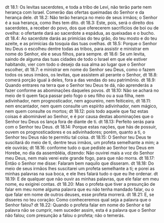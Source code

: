 dt 18.1: Os levitas sacerdotes, e toda a tribo de Levi, não terão parte nem herança com Israel. Comerão das ofertas queimadas do Senhor e da herança dele.
dt 18.2: Não terão herança no meio de seus irmãos; o Senhor é a sua herança, como lhes tem dito.
dt 18.3: Este, pois, será o direito dos sacerdotes, a receber do povo, dos que oferecerem sacrifícios de boi ou de ovelha: o ofertante dará ao sacerdote a espádua, as queixadas e o bucho.
dt 18.4: Ao sacerdote darás as primícias do teu grão, do teu mosto e do teu azeite, e as primícias da tosquia das tuas ovelhas.
dt 18.5: Porque o Senhor teu Deus o escolheu dentre todas as tribos, para assistir e ministrar em nome do Senhor, ele e seus filhos, para sempre.
dt 18.6: Se um levita, saindo de alguma das tuas cidades de todo o Israel em que ele estiver habitando, vier com todo o desejo da sua alma ao lugar que o Senhor escolher,
dt 18.7: e ministrar em nome do Senhor seu Deus, como o fazem todos os seus irmãos, os levitas, que assistem ali perante o Senhor,
dt 18.8: comerá porção igual à deles, fora a das vendas do seu patrimônio.
dt 18.9: Quando entrares na terra que o Senhor teu Deus te dá, não aprenderás a fazer conforme as abominações daqueles povos.
dt 18.10: Não se achará no meio de ti quem faça passar pelo fogo o seu filho ou a sua filha, nem adivinhador, nem prognosticador, nem agoureiro, nem feiticeiro,
dt 18.11: nem encantador, nem quem consulte um espírito adivinhador, nem mágico, nem quem consulte os mortos;
dt 18.12: pois todo aquele que faz estas coisas é abominável ao Senhor, e é por causa destas abominações que o Senhor teu Deus os lança fora de diante de ti.
dt 18.13: Perfeito serás para com o Senhor teu Deus.
dt 18.14: Porque estas nações, que hás de possuir, ouvem os prognosticadores e os adivinhadores; porém, quanto a ti, o Senhor teu Deus não te permitiu tal coisa.
dt 18.15: O Senhor teu Deus te suscitará do meio de ti, dentre teus irmãos, um profeta semelhante a mim; a ele ouvirás;
dt 18.16: conforme tudo o que pediste ao Senhor teu Deus em Horebe, no dia da assembléia, dizendo: Não ouvirei mais a voz do Senhor meu Deus, nem mais verei este grande fogo, para que não morra.
dt 18.17: Então o Senhor me disse: Falaram bem naquilo que disseram.
dt 18.18: Do meio de seus irmãos lhes suscitarei um profeta semelhante a ti; e porei as minhas palavras na sua boca, e ele lhes falará tudo o que eu lhe ordenar.
dt 18.19: E de qualquer que não ouvir as minhas palavras, que ele falar em meu nome, eu exigirei contas.
dt 18.20: Mas o profeta que tiver a presunção de falar em meu nome alguma palavra que eu não tenha mandado falar, ou o que falar em nome de outros deuses, esse profeta morrerá.
dt 18.21: E, se disseres no teu coração: Como conheceremos qual seja a palavra que o Senhor falou?
dt 18.22: Quando o profeta falar em nome do Senhor e tal palavra não se cumprir, nem suceder assim, esta é a palavra que o Senhor não falou; com presunção a falou o profeta; não o temerás.
